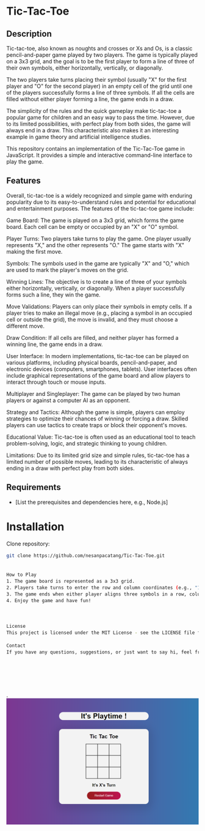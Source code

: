 # Tic-Tac-Toe

## Description

Tic-tac-toe, also known as noughts and crosses or Xs and Os, is a classic pencil-and-paper game played by two players. The game is typically played on a 3x3 grid, and the goal is to be the first player to form a line of three of their own symbols, either horizontally, vertically, or diagonally.

The two players take turns placing their symbol (usually "X" for the first player and "O" for the second player) in an empty cell of the grid until one of the players successfully forms a line of three symbols. If all the cells are filled without either player forming a line, the game ends in a draw.

The simplicity of the rules and the quick gameplay make tic-tac-toe a popular game for children and an easy way to pass the time. However, due to its limited possibilities, with perfect play from both sides, the game will always end in a draw. This characteristic also makes it an interesting example in game theory and artificial intelligence studies.

This repository contains an implementation of the Tic-Tac-Toe game in JavaScript. It provides a simple and interactive command-line interface to play the game.

## Features

Overall, tic-tac-toe is a widely recognized and simple game with enduring popularity due to its easy-to-understand rules and potential for educational and entertainment purposes.
The features of the tic-tac-toe game include:

Game Board: The game is played on a 3x3 grid, which forms the game board. Each cell can be empty or occupied by an "X" or "O" symbol.

Player Turns: Two players take turns to play the game. One player usually represents "X," and the other represents "O." The game starts with "X" making the first move.

Symbols: The symbols used in the game are typically "X" and "O," which are used to mark the player's moves on the grid.

Winning Lines: The objective is to create a line of three of your symbols either horizontally, vertically, or diagonally. When a player successfully forms such a line, they win the game.

Move Validations: Players can only place their symbols in empty cells. If a player tries to make an illegal move (e.g., placing a symbol in an occupied cell or outside the grid), the move is invalid, and they must choose a different move.

Draw Condition: If all cells are filled, and neither player has formed a winning line, the game ends in a draw.

User Interface: In modern implementations, tic-tac-toe can be played on various platforms, including physical boards, pencil-and-paper, and electronic devices (computers, smartphones, tablets). User interfaces often include graphical representations of the game board and allow players to interact through touch or mouse inputs.

Multiplayer and Singleplayer: The game can be played by two human players or against a computer AI as an opponent.

Strategy and Tactics: Although the game is simple, players can employ strategies to optimize their chances of winning or forcing a draw. Skilled players can use tactics to create traps or block their opponent's moves.

Educational Value: Tic-tac-toe is often used as an educational tool to teach problem-solving, logic, and strategic thinking to young children.

Limitations: Due to its limited grid size and simple rules, tic-tac-toe has a limited number of possible moves, leading to its characteristic of always ending in a draw with perfect play from both sides.

## Requirements

- [List the prerequisites and dependencies here, e.g., Node.js]

# Installation

Clone repository:

```bash
git clone https://github.com/nesanpacatang/Tic-Tac-Toe.git


How to Play
1. The game board is represented as a 3x3 grid.
2. Players take turns to enter the row and column coordinates (e.g., "1 2") where they want to place their symbol ('X' or 'O').
3. The game ends when either player aligns three symbols in a row, column, or diagonal or when the grid is fully occupied without a winner (a draw).
4. Enjoy the game and have fun!



License
This project is licensed under the MIT License - see the LICENSE file for details.

Contact
If you have any questions, suggestions, or just want to say hi, feel free to contact the project maker at [nesanpacatang@gmail.com].

```

<br>
<br>
<br>
<br>
 
. 
![Screenshot](./Asset/PlayTicTacToe.png)
